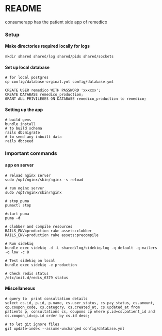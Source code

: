
# README
consumerapp has the patient side app of remedico

### Setup
####  Make directories required locally for logs 
``` 
mkdir shared shared/log shared/pids shared/sockets
```
####  Set up local database
```
# for local postgres
cp config/database-orginal.yml config/database.yml

CREATE USER remedico WITH PASSWORD 'xxxxxx';
CREATE DATABASE remedico_production; 
GRANT ALL PRIVILEGES ON DATABASE remedico_production to remedico;
```

####  Setting up the app
```
# build gems
bundle install
# to build schema
rails db:migrate
# to seed any inbuilt data 
rails db:seed
```

### Important commands

####  app on server
```
# reload nginx server
sudo /opt/nginx/sbin/nginx -s reload 

# run nginx server
sudo /opt/nginx/sbin/nginx

# stop puma
pumactl stop

#start puma
puma -d

# clobber and compile resources
RAILS_ENV=production rake assets:clobber
RAILS_ENV=production rake assets:precompile

# Run sidekiq
bundle exec sidekiq -d -L shared/log/sidekiq.log -q default -q mailers -q low -c 8

# Test sidekiq on local
bundle exec sidekiq -e production

# Check redis status
/etc/init.d/redis_6379 status
```
####  Miscellaneous
```
# query to  print consultation details
select cs.id, p.id, p.name, cs.user_status, cs.pay_status, cs.amount, cp.coupon_code, cs.category, cs.created_at, cs.updated_at from patients p, consultations cs, coupons cp where p.id=cs.patient_id and cs.coupon_id=cp.id order by cs.id desc;

# to let git ignore files
git update-index --assume-unchanged config/database.yml
```
